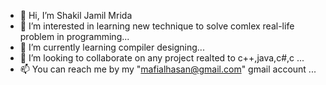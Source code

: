 - 👋 Hi, I’m Shakil Jamil Mrida
- 👀 I’m interested in learning new technique to solve comlex real-life problem in programming...
- 🌱 I’m currently learning compiler designing...
- 💞️ I’m looking to collaborate on any project realted to c++,java,c#,c ...
- 📫 You can reach me by my "mafialhasan@gmail.com" gmail account ...

<!---
ShakilJamil/ShakilJamil is a ✨ special ✨ repository because its `README.md` (this file) appears on your GitHub profile.
You can click the Preview link to take a look at your changes.
--->
